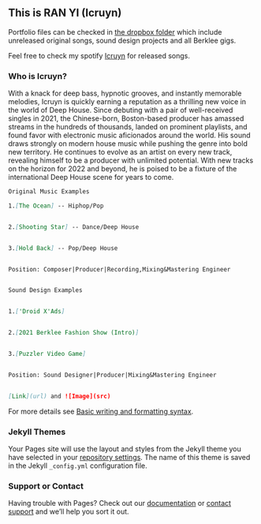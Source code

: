 ## This is RAN YI (Icruyn)

Portfolio files can be checked in [the dropbox folder](https://www.dropbox.com/sh/phrx4jbp1aubab0/AAB6BbqchR7Rzmgq-zNitKBOa?dl=0) which include unreleased original songs, sound design projects and all Berklee gigs.

Feel free to check my spotify [Icruyn](https://open.spotify.com/artist/2Jg1j4DtbQY4zLkaQLKh3o) for released songs.

### Who is Icruyn?

With a knack for deep bass, hypnotic grooves, and instantly memorable melodies, Icruyn is quickly earning a reputation as a thrilling new voice in the world of Deep House. Since debuting with a pair of well-received singles in 2021, the Chinese-born, Boston-based producer has amassed streams in the hundreds of thousands, landed on prominent playlists, and found favor with electronic music aficionados around the world. His sound draws strongly on modern house music while pushing the genre into bold new territory. He continues to evolve as an artist on every new track, revealing himself to be a producer with unlimited potential. With new tracks on the horizon for 2022 and beyond, he is poised to be a fixture of the international Deep House scene for years to come.


```markdown
Original Music Examples 

1.[The Ocean] -- Hiphop/Pop


2.[Shooting Star] -- Dance/Deep House


3.[Hold Back] -- Pop/Deep House


Position: Composer|Producer|Recording,Mixing&Mastering Engineer


Sound Design Examples


1.['Droid X'Ads]


2.[2021 Berklee Fashion Show (Intro)]


3.[Puzzler Video Game]


Position: Sound Designer|Producer|Mixing&Mastering Engineer


[Link](url) and ![Image](src)
```

For more details see [Basic writing and formatting syntax](https://docs.github.com/en/github/writing-on-github/getting-started-with-writing-and-formatting-on-github/basic-writing-and-formatting-syntax).

### Jekyll Themes

Your Pages site will use the layout and styles from the Jekyll theme you have selected in your [repository settings](https://github.com/Ranicruyn/Final_Project_Ran/settings/pages). The name of this theme is saved in the Jekyll `_config.yml` configuration file.

### Support or Contact

Having trouble with Pages? Check out our [documentation](https://docs.github.com/categories/github-pages-basics/) or [contact support](https://support.github.com/contact) and we’ll help you sort it out.

